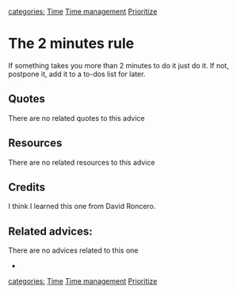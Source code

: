 [categories:](../categories/index.md) [Time](../categories/Time.md) [Time management](../categories/Time%20management.md) [Prioritize](../categories/Prioritize.md)
# The 2 minutes rule

If something takes you more than 2 minutes to do it just do it. If not, postpone it, add it to a to-dos list for later.

## Quotes

<!-- TODO: Add related quotes here if there are-->
There are no related quotes to this advice

## Resources

<!-- TODO: Add Resources here if there are-->
There are no related resources to this advice

## Credits

<!-- TODO: Add Where I learned this-->
I think I learned this one from David Roncero.

## Related advices:
There are no advices related to this one

- []()

[categories:](../categories/index.md) [Time](../categories/Time.md) [Time management](../categories/Time%20management.md) [Prioritize](../categories/Prioritize.md)